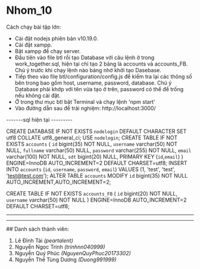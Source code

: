 ﻿# Nhom_10 

Cách chạy bài tập lớn:
- Cài đặt nodejs phiên bản v10.19.0.
- Cài đặt xampp.
- Bật xampp để chạy server.
- Đầu tiên vào file btl rồi tạo Database với câu lệnh ở trong work_together.sql, hiện tại chỉ tạo 2 bảng là accounts và accounts_FB. Chú ý trước khi chạy lệnh nào bảng nhớ khởi tạo Dasebase.
- Tiếp theo vào file btl/configuration/config.js để kiểm tra lại các thông số bên trong bao gồm host, username, password, database. Chú ý Database phải khớp với tên vừa tạo ở trên, password có thể để trống nếu không cài đặt.
- Ở trong thư mục btl bật Terminal và chạy lệnh 'npm start'
- Vào đường dẫn sau để trải nghiệm: http://localhost:3000/


-------sql hiện tại ---------

CREATE DATABASE IF NOT EXISTS `nodelogin` DEFAULT CHARACTER SET utf8 COLLATE utf8_general_ci;
USE `nodelogin`;
CREATE TABLE IF NOT EXISTS `accounts` (
  `id` bigint(35) NOT NULL,
  `username` varchar(50) NOT NULL,
  `fullname` varchar(50) NULL,
  `password` varchar(255) NOT NULL,
  `email` varchar(100) NOT NULL,
  `sdt` bigint(20)  NULL,
  PRIMARY KEY (`id`,`email`)
) ENGINE=InnoDB AUTO_INCREMENT=2 DEFAULT CHARSET=utf8;
INSERT INTO `accounts` (`id`, `username`, `password`, `email`) VALUES (1, 'test', 'test', 'test@test.com');
ALTER TABLE `accounts` MODIFY `id` bigint(35) NOT NULL AUTO_INCREMENT,AUTO_INCREMENT=2;

CREATE TABLE IF NOT EXISTS `accounts_FB` (
  `id` bigint(20) NOT NULL,
  `username` varchar(50) NOT NULL
) ENGINE=InnoDB AUTO_INCREMENT=2 DEFAULT CHARSET=utf8;

----------------------------------------------
***
﻿## Danh sách thành viên:
1. Lê Đình Tài *(peartalent)*
2. Nguyễn Ngọc Trinh *(trinhnn040999)*
3. Nguyễn Quý Phúc *(NguyenQuyPhuc20173302)*
4. Nguyễn Thế Tùng Dương *(Duong991999)*
